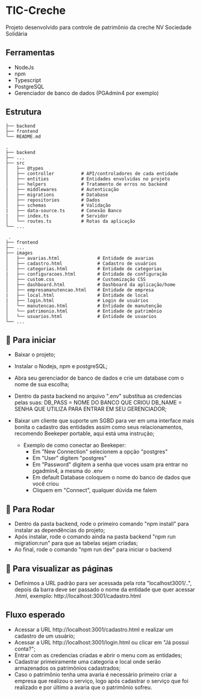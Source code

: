 # TIC-Creche

Projeto desenvolvido para controle de patrimônio da creche NV Sociedade Solidária

## Ferramentas

- NodeJs
- npm
- Typescript
- PostgreSQL
- Gerenciador de banco de dados (PGAdmin4 por exemplo)

## Estrutura

    ├── backend                    
    ├── frontend                     
    └── README.md
    
    .
    ├── backend
    ├── ...
    ├── src
    │   ├── @types
    │   ├── controller          # API/controladores de cada entidade
    │   ├── entities            # Entidades envolvidas no projeto
    │   ├── helpers             # Tratamento de erros no backend
    |   ├── middlewares         # Autenticação
    │   ├── migrations          # Database
    │   ├── repositories        # Dados
    │   ├── schemas             # Validação
    |   ├── data-source.ts      # Conexão Banco 
    |   ├── index.ts            # Servidor
    │   └── routes.ts           # Rotas da aplicação
    └── ...
    
     .
    ├── frontend
    ├── ...
    ├── images
    │   ├── avarias.html              # Entidade de avarias
    │   ├── cadastro.html             # Cadastro de usuários
    │   ├── categorias.html           # Entidade de categorias
    |   ├── configuracoes.html        # Entidade de configuração
    │   ├── custom.css                # Customização CSS
    │   ├── dashboard.html            # Dashboard da aplicação/home
    │   ├── empresamanutencao.html    # Entidade de empresa
    |   ├── local.html                # Entidade de local
    |   ├── login.html                # Login de usuários
    │   └── manutencao.html           # Entidade de manutenção
    │   └── patrimonio.html           # Entidade de patrimônio
    │   └── usuarios.html             # Entidade de usuarios
    └── ...
    
    
## 🚀 Para iniciar

- Baixar o projeto;

- Instalar o Nodejs, npm e postgreSQL;

- Abra seu gerenciador de banco de dados e crie um database com o nome de sua escolha;

- Dentro da pasta backend no arquivo ".env" substitua as credencias pelas suas:
DB_PASS = NOME DO BANCO QUE CRIOU
DB_NAME = SENHA QUE UTILIZA PARA ENTRAR EM SEU GERENCIADOR;

- Baixar um cliente que suporte um SGBD para ver em uma interface mais bonita o cadastro das entidades assim como seus relacionamentos, recomendo Beekeper portable, aqui está uma instrução;
  - Exemplo de como conectar ao Beekeper:
    - Em "New Connection" selecionem a opção "postgres"
    - Em "User" digitem "postgres"
    - Em "Password" digitem a senha que voces usam pra entrar no pgadmin4, a mesma do .env
    - Em default Database coloquem o nome do banco de dados que você criou
    - Cliquem em "Connect", qualquer dúvida me falem

## 🚀 Para Rodar

- Dentro da pasta backend, rode o primeiro comando "npm install" para instalar as dependências do projeto;
- Após instalar, rode o comando ainda na pasta backend "npm run migration:run" para que as tabelas sejam criadas;
- Ao final, rode o comando "npm run dev" para iniciar o backend


## 🚀 Para visualizar as páginas

- Definimos a URL padrão para ser acessada pela rota "localhost3001/..", depois da barra deve ser passado o nome da entidade que quer acessar .html, exemplo: http://localhost:3001/cadastro.html

## Fluxo esperado

- Acessar a URL http://localhost:3001/cadastro.html e realizar um cadastro de um usuário;
- Acessar a URL http://localhost:3001/login.html ou clicar em "Já possui conta?";
- Entrar com as credencias criadas e abrir o menu com as entidades;
- Cadastrar primeiramente uma categoria e local onde serão armazenados os patrimônios cadastrados;
- Caso o patrimônio tenha uma avaria é necessário primeiro criar a empresa que realizou o serviço, logo após cadastrar o serviço que foi realizado e por último a avaria que o patrimônio sofreu.











    
